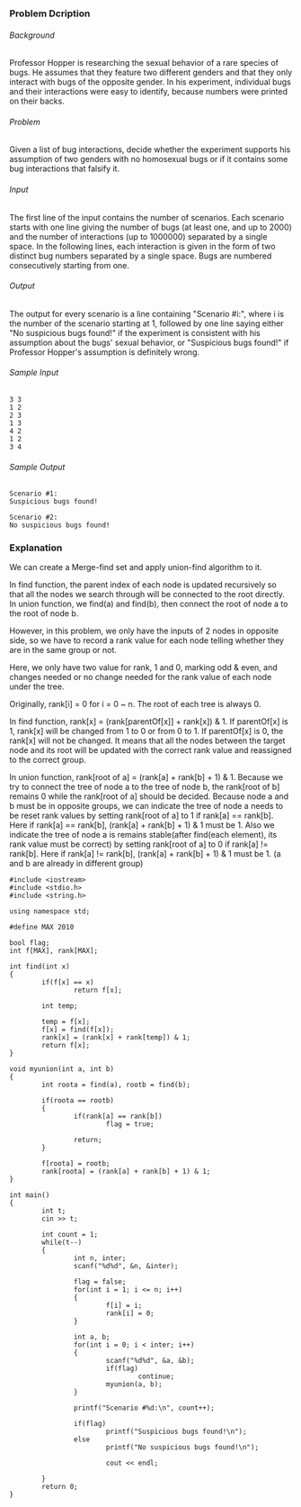 ### Problem Dcription

###### Background 
Professor Hopper is researching the sexual behavior of a rare species of bugs. He assumes that they feature two different genders and that they only interact with bugs of the opposite gender. In his experiment, individual bugs and their interactions were easy to identify, because numbers were printed on their backs. 

###### Problem 
Given a list of bug interactions, decide whether the experiment supports his assumption of two genders with no homosexual bugs or if it contains some bug interactions that falsify it.
 

###### Input
The first line of the input contains the number of scenarios. Each scenario starts with one line giving the number of bugs (at least one, and up to 2000) and the number of interactions (up to 1000000) separated by a single space. In the following lines, each interaction is given in the form of two distinct bug numbers separated by a single space. Bugs are numbered consecutively starting from one.
 

###### Output
The output for every scenario is a line containing "Scenario #i:", where i is the number of the scenario starting at 1, followed by one line saying either "No suspicious bugs found!" if the experiment is consistent with his assumption about the bugs' sexual behavior, or "Suspicious bugs found!" if Professor Hopper's assumption is definitely wrong.


###### Sample Input
	3 3 
	1 2
	2 3
	1 3
	4 2
	1 2
	3 4
 

###### Sample Output
	Scenario #1:
	Suspicious bugs found!
	
	Scenario #2:
	No suspicious bugs found!


### Explanation

We can create a Merge-find set and apply union-find algorithm to it.

In find function, the parent index of each node is updated recursively so that all the nodes we search through will be connected to the root directly.
In union function, we find(a) and find(b), then connect the root of node a to the root of node b.

However, in this problem, we only have the inputs of 2 nodes in opposite side, so we have to record a rank value for each node telling whether they are in the same group or not.

Here, we only have two value for rank, 1 and 0, marking odd & even, and changes needed or no change needed for the rank value of each node under the tree.

Originally, rank[i] = 0 for i = 0 ~ n.
The root of each tree is always 0.

In find function, rank[x] = (rank[parentOf[x]] + rank[x]) & 1.
If parentOf[x] is 1, rank[x] will be changed from 1 to 0 or from 0 to 1. If parentOf[x] is 0, the rank[x] will not be changed.
It means that all the nodes between the target node and its root will be updated with the correct rank value and reassigned to the correct group. 

In union function, rank[root of a] = (rank[a] + rank[b] + 1) & 1. 
Because we try to connect the tree of node a to the tree of node b, the rank[root of b] remains 0 while the rank[root of a] should be decided. 
Because node a and b must be in opposite groups, we can indicate the tree of node a needs to be reset rank values by setting rank[root of a] to 1 if rank[a] == rank[b].
Here if rank[a] == rank[b], (rank[a] + rank[b] + 1) & 1 must be 1.
Also we indicate the tree of node a is remains stable(after find(each element), its rank value must be correct) by setting rank[root of a] to 0 if rank[a] != rank[b].
Here if rank[a] != rank[b], (rank[a] + rank[b] + 1) & 1 must be 1. (a and b are already in different group)

	#include <iostream>
	#include <stdio.h>
	#include <string.h>
	
	using namespace std;
	
	#define MAX 2010
	
	bool flag;
	int f[MAX], rank[MAX];
	
	int find(int x)
	{
	        if(f[x] == x)
	                return f[x];
	
	        int temp;
	
	        temp = f[x];
	        f[x] = find(f[x]);
	        rank[x] = (rank[x] + rank[temp]) & 1;
	        return f[x];
	}
	
	void myunion(int a, int b)
	{
	        int roota = find(a), rootb = find(b);
	
	        if(roota == rootb)
	        {
	                if(rank[a] == rank[b])
	                        flag = true;
	
	                return;
	        }
	
	        f[roota] = rootb;
	        rank[roota] = (rank[a] + rank[b] + 1) & 1;
	}
	
	int main()
	{
	        int t;
	        cin >> t;
	
	        int count = 1;
	        while(t--)
	        {
	                int n, inter;
	                scanf("%d%d", &n, &inter);
	
	                flag = false;
	                for(int i = 1; i <= n; i++)
	                {
	                        f[i] = i;
	                        rank[i] = 0;
	                }
	
	                int a, b;
	                for(int i = 0; i < inter; i++)
	                {
	                        scanf("%d%d", &a, &b);
	                        if(flag)
	                                continue;
	                        myunion(a, b);
	                }
	
	                printf("Scenario #%d:\n", count++);
	
	                if(flag)
	                        printf("Suspicious bugs found!\n");
	                else
	                        printf("No suspicious bugs found!\n");
	
	                        cout << endl;
	
	        }
	        return 0;
	}
